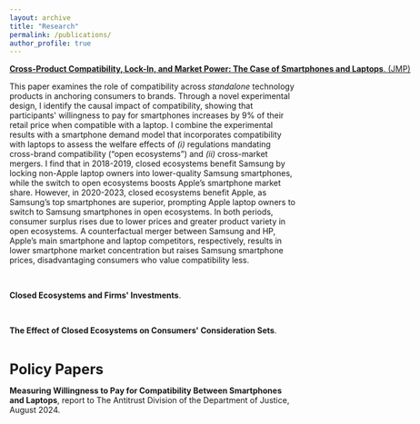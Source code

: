 ```yaml
---
layout: archive
title: "Research"
permalink: /publications/
author_profile: true
---
```

<!-- <p> <strong>Cross-Product Compatibility, Lock-In, and Market Power: The Case of Smartphones and Laptops</strong>. (JMP)</p> 
[<strong>Cross-Product Compatibility, Lock-In, and Market Power: The Case of Smartphones and Laptops</strong>. (JMP)](https://YuvalLidany.github.io/files/JMP.pdf) -->
<a href="https://YuvalLidany.github.io/files/JMP.pdf" style="white-space: nowrap;"><strong>Cross-Product Compatibility, Lock-In, and Market Power: The Case of Smartphones and Laptops</strong>. (JMP)</a>


This paper examines the role of compatibility across <i>standalone</i> technology products in anchoring consumers to brands. Through a novel experimental design, I identify the causal impact of compatibility, showing that participants' willingness to pay for smartphones increases by 9% of their retail price when compatible with a laptop. I combine the experimental results with a smartphone demand model that incorporates compatibility with laptops to assess the welfare effects of <i>(i)</i> regulations mandating cross-brand compatibility (&ldquo;open ecosystems&rdquo;) and <i>(ii)</i> cross-market mergers. I find that in 2018-2019, closed ecosystems benefit Samsung by locking non-Apple laptop owners into lower-quality Samsung smartphones, while the switch to open ecosystems boosts Apple’s smartphone market share. However, in 2020-2023, closed ecosystems benefit Apple, as Samsung’s top smartphones are superior, prompting Apple laptop owners to switch to Samsung smartphones in open ecosystems. In both periods, consumer surplus rises due to lower prices and greater product variety in open ecosystems. A counterfactual merger between Samsung and HP, Apple’s main smartphone and laptop competitors, respectively, results in lower smartphone market concentration but raises Samsung smartphone prices, disadvantaging consumers who value compatibility less.



 


<br> 

<p> <strong>Closed Ecosystems and Firms' Investments</strong>.</p>
 
<br> 

<p> <strong>The Effect of Closed Ecosystems on Consumers' Consideration Sets</strong>.</p>

<br> 

<span style="font-size: 25px; font-weight: bold;">Policy Papers</span>

<p> <strong> Measuring Willingness to Pay for Compatibility Between Smartphones and Laptops</strong>, report to The Antitrust Division of the Department of Justice, August 2024.</p>

<!--
{% if site.author.googlescholar %}
  <div class="wordwrap">You can also find my articles on <a href="{{site.author.googlescholar}}">my Google Scholar profile</a>.</div>
{% endif %}

{% include base_path %}

{% for post in site.publications reversed %}
  {% include archive-single.html %}
{% endfor %}

-->
